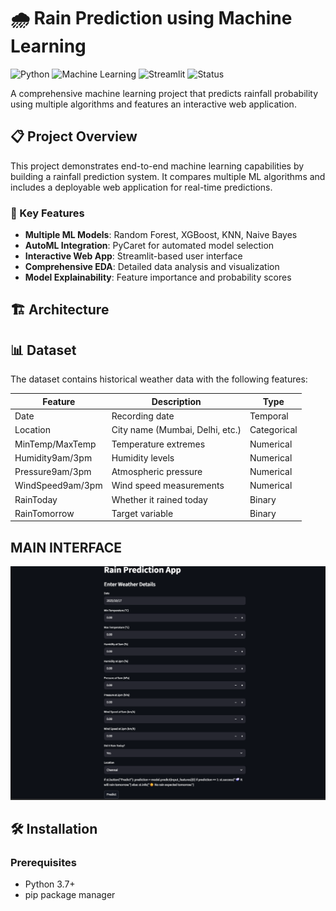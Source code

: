 # 🌧️ Rain Prediction using Machine Learning

![Python](https://img.shields.io/badge/Python-3.7%2B-blue)
![Machine Learning](https://img.shields.io/badge/Machine-Learning-orange)
![Streamlit](https://img.shields.io/badge/Web-Streamlit-red)
![Status](https://img.shields.io/badge/Status-Completed-brightgreen)

A comprehensive machine learning project that predicts rainfall probability using multiple algorithms and features an interactive web application.

## 📋 Project Overview

This project demonstrates end-to-end machine learning capabilities by building a rainfall prediction system. It compares multiple ML algorithms and includes a deployable web application for real-time predictions.

### 🎯 Key Features
- **Multiple ML Models**: Random Forest, XGBoost, KNN, Naive Bayes
- **AutoML Integration**: PyCaret for automated model selection
- **Interactive Web App**: Streamlit-based user interface
- **Comprehensive EDA**: Detailed data analysis and visualization
- **Model Explainability**: Feature importance and probability scores

## 🏗️ Architecture

## 📊 Dataset

The dataset contains historical weather data with the following features:

| Feature | Description | Type |
|---------|-------------|------|
| Date | Recording date | Temporal |
| Location | City name (Mumbai, Delhi, etc.) | Categorical |
| MinTemp/MaxTemp | Temperature extremes | Numerical |
| Humidity9am/3pm | Humidity levels | Numerical |
| Pressure9am/3pm | Atmospheric pressure | Numerical |
| WindSpeed9am/3pm | Wind speed measurements | Numerical |
| RainToday | Whether it rained today | Binary |
| RainTomorrow | Target variable | Binary |

## MAIN INTERFACE

![Rain Prediction Interface](images/interface.png)


## 🛠️ Installation

### Prerequisites
- Python 3.7+
- pip package manager
